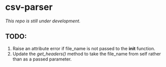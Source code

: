 # csv-parser

*This repo is still under development.*

## TODO:
1. Raise an attribute error if file_name is not passed to the ____init____ function.
2. Update the *get_headers()* method to take the file_name from self rather than as a passed parameter.
